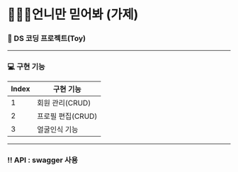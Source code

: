 # 👱🏻‍♀️언니만 믿어봐 (가제)
### 🐻 DS 코딩 프로젝트(Toy)
-----
### 💻 구현 기능
| Index | 구현 기능 |
| --- | --- | 
| 1 | 회원 관리(CRUD) | 
| 2 | 프로필 편집(CRUD)| 
| 3 | 얼굴인식 기능 | 
----
### ‼️ API : swagger 사용

